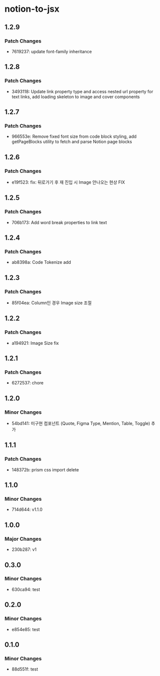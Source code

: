 # notion-to-jsx

## 1.2.9

### Patch Changes

- 7619237: update font-family inheritance

## 1.2.8

### Patch Changes

- 3493118: Update link property type and access nested url property for text links, add loading skeleton to image and cover components

## 1.2.7

### Patch Changes

- 966553e: Remove fixed font size from code block styling, add getPageBlocks utility to fetch and parse Notion page blocks

## 1.2.6

### Patch Changes

- e19f523: fix: 뒤로가기 후 재 진입 시 Image 안나오는 현상 FIX

## 1.2.5

### Patch Changes

- 706b173: Add word break properties to link text

## 1.2.4

### Patch Changes

- ab8398a: Code Tokenize add

## 1.2.3

### Patch Changes

- 85f04ea: Column인 경우 Image size 조절

## 1.2.2

### Patch Changes

- a194921: Image Size fix

## 1.2.1

### Patch Changes

- 6272537: chore

## 1.2.0

### Minor Changes

- 54bd141: 미구현 컴포넌트 (Quote, Figma Type, Mention, Table, Toggle) 추가

## 1.1.1

### Patch Changes

- 148372b: prism css import delete

## 1.1.0

### Minor Changes

- 714d644: v1.1.0

## 1.0.0

### Major Changes

- 230b287: v1

## 0.3.0

### Minor Changes

- 630ca94: test

## 0.2.0

### Minor Changes

- e854e85: test

## 0.1.0

### Minor Changes

- 88d551f: test
